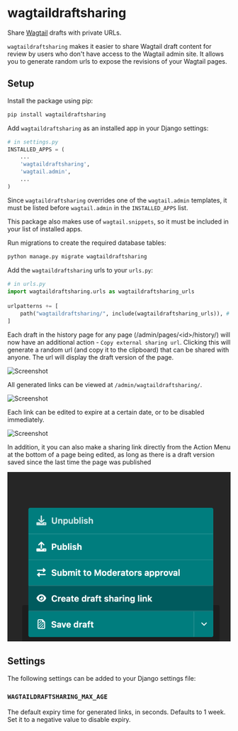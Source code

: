 wagtaildraftsharing
===============

Share [Wagtail](https://wagtail.io) drafts with private URLs.

``wagtaildraftsharing`` makes it easier to share Wagtail draft content for review by users who don't have access to the Wagtail admin site. It allows you to generate random urls to expose the revisions of your Wagtail pages.

## Setup

Install the package using pip:

```bash
pip install wagtaildraftsharing
```

Add ``wagtaildraftsharing`` as an installed app in your Django settings:

```python
# in settings.py
INSTALLED_APPS = (
    ...
    'wagtaildraftsharing',
    'wagtail.admin',
    ...
)
```

Since ``wagtaildraftsharing`` overrides one of the ``wagtail.admin`` templates, it must be listed before ``wagtail.admin`` in the ``INSTALLED_APPS`` list.

This package also makes use of ``wagtail.snippets``, so it must be included in your list of installed apps.

Run migrations to create the required database tables:

```bash
python manage.py migrate wagtaildraftsharing
```

Add the ``wagtaildraftsharing`` urls to your ``urls.py``:

```python
# in urls.py
import wagtaildraftsharing.urls as wagtaildraftsharing_urls

urlpatterns += [
    path("wagtaildraftsharing/", include(wagtaildraftsharing_urls)), # or whatever url you want
]
```

Each draft in the history page for any page (/admin/pages/\<id\>/history/) will now have an additional action - ``Copy external sharing url``. Clicking this will generate a random url (and copy it to the clipboard) that can be shared with anyone. The url will display the draft version of the page.

![Screenshot](docs/images/history.png)

All generated links can be viewed at ``/admin/wagtaildraftsharing/``.

![Screenshot](docs/images/sharinglinks.png)

Each link can be edited to expire at a certain date, or to be disabled immediately.

![Screenshot](docs/images/sharinglink.png)

In addition, it you can also make a sharing link directly from the Action Menu at the bottom of a page being edited, as long as there is a
draft version saved since the last time the page was published

![Screenshot](docs/images/action_menu.png)

## Settings

The following settings can be added to your Django settings file:

### ``WAGTAILDRAFTSHARING_MAX_AGE``

The default expiry time for generated links, in seconds. Defaults to 1 week. Set it to a negative value to disable expiry.
